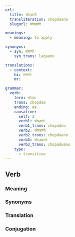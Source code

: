 ```yaml
---
url:
  title: चोपड़ाणो
  transliteration: chopdaano
  slugurl: चोपड़ाणो

meanings:
  - meaning: to apply

synonyms:
  - syn: लगाणो
    syn_trans: lagaano

translations:
  - context:
    hi: लगाना
    mr: 

grammar:
  verb:
    term: चोपड़ा
    trans: chopdaa
    ending: aa
    causative:
      self: 2
      verb1: चोपड़णो
      verb1_trans: chopadno
      verb2: चोपड़ाणो
      verb2_trans: chopdaano
      verb3: चोपड़वाणो
      verb3_trans: chopadwano
    type:
      - transitive
---
```


## Verb
<!-- <fos :grammar="grammar" :url="url"></fos> -->

### Meaning
<meaning :meanings="meanings" :url="url"></meaning>

<!-- ### Examples
<eg :eg="examples" :url="url"></eg> -->

### Synonyms
<syn :syn="synonyms" :url="url"></syn>

<!-- ### Antonyms
<ant :ant="antonyms" :url="url"></ant> -->

### Translation
<translation :translation="translations" :url="url"></translation>

### Conjugation
<verb-conj :grammar="grammar" :url="url"></verb-conj>

<!-- ### Related
<related :related="related" :url="url"></related> -->

<!-- ### Similar
<similar :similar="similar" :url="url"></similar> -->